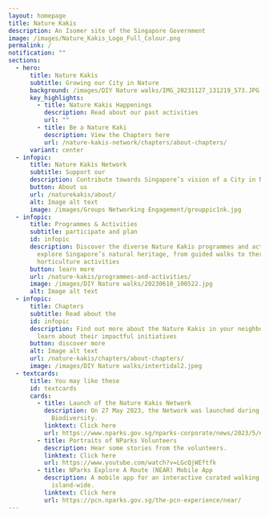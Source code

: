 ```yaml
---
layout: homepage
title: Nature Kakis
description: An Isomer site of the Singapore Government
image: /images/Nature_Kakis_Logo_Full_Colour.png
permalink: /
notification: ""
sections:
  - hero:
      title: Nature Kakis
      subtitle: Growing our City in Nature
      background: /images/DIY Nature walks/IMG_20231127_131219_573.JPG
      key_highlights:
        - title: Nature Kakis Happenings
          description: Read about our past activities
          url: ""
        - title: Be a Nature Kaki
          description: View the Chapters here
          url: /nature-kakis-network/chapters/about-chapters/
      variant: center
  - infopic:
      title: Nature Kakis Network
      subtitle: Support our
      description: Contribute towards Singapore’s vision of a City in Nature
      button: About us
      url: /naturekakis/about/
      alt: Image alt text
      image: /images/Groups Networking Engagement/grouppic1nk.jpg
  - infopic:
      title: Programmes & Activities
      subtitle: participate and plan
      id: infopic
      description: Discover the diverse Nature Kakis programmes and activities to
        explore Singapore’s natural heritage, from guided walks to therapeutic
        horticulture activities
      button: learn more
      url: /nature-kakis/programmes-and-activities/
      image: /images/DIY Nature walks/20230610_100522.jpg
      alt: Image alt text
  - infopic:
      title: Chapters
      subtitle: Read about the
      id: infopic
      description: Find out more about the Nature Kakis in your neighbourhood and
        learn about their impactful initiatives
      button: discover more
      alt: Image alt text
      url: /nature-kakis/chapters/about-chapters/
      image: /images/DIY Nature walks/intertidal2.jpeg
  - textcards:
      title: You may like these
      id: textcards
      cards:
        - title: Launch of the Nature Kakis Network
          description: On 27 May 2023, the Network was launched during the Festival of
            Biodiversity.
          linktext: Click here
          url: https://www.nparks.gov.sg/nparks-corporate/news/2023/5/new-nparks-initiatives-to-strengthen-ecological-connectivity-and-encourage-community-stewardship-to-further-city-in-nature-vision
        - title: Portraits of NParks Volunteers
          description: Hear some stories from the volunteers.
          linktext: Click here
          url: https://www.youtube.com/watch?v=LGcQjWEftfk
        - title: NParks Explore A Route (NEAR) Mobile App
          description: A mobile app for an interactive curated walking experience
            island-wide.
          linktext: Click here
          url: https://pcn.nparks.gov.sg/the-pcn-experience/near/
---
```

